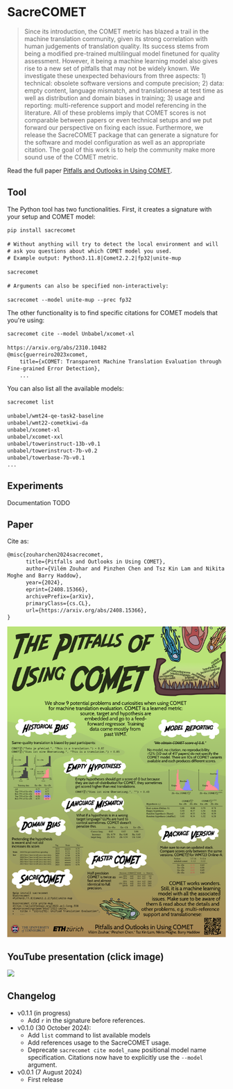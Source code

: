 # SacreCOMET

> Since its introduction, the COMET metric has blazed a trail in the machine translation community, given its strong correlation with human judgements of translation quality. Its success stems from being a modified pre-trained multilingual model finetuned for quality assessment. However, it being a machine learning model also gives rise to a new set of pitfalls that may not be widely known. We investigate these unexpected behaviours from three aspects: 1) technical: obsolete software versions and compute precision; 2) data: empty content, language mismatch, and translationese at test time as well as distribution and domain biases in training; 3) usage and reporting: multi-reference support and model referencing in the literature. All of these problems imply that COMET scores is not comparable between papers or even technical setups and we put forward our perspective on fixing each issue. Furthermore, we release the SacreCOMET package that can generate a signature for the software and model configuration as well as an appropriate citation. The goal of this work is to help the community make more sound use of the COMET metric.

Read the full paper [Pitfalls and Outlooks in Using COMET](https://arxiv.org/abs/2408.15366).

## Tool

The Python tool has two functionalities.
First, it creates a signature with your setup and COMET model:

```
pip install sacrecomet

# Without anything will try to detect the local environment and will
# ask you questions about which COMET model you used.
# Example output: Python3.11.8|Comet2.2.2|fp32|unite-mup

sacrecomet 

# Arguments can also be specified non-interactively:

sacrecomet --model unite-mup --prec fp32
```

The other functionality is to find specific citations for COMET models that you're using:

```
sacrecomet cite --model Unbabel/xcomet-xl

https://arxiv.org/abs/2310.10482
@misc{guerreiro2023xcomet,
    title={xCOMET: Transparent Machine Translation Evaluation through Fine-grained Error Detection}, 
    ...
```

You can also list all the available models:
```
sacrecomet list

unbabel/wmt24-qe-task2-baseline
unbabel/wmt22-cometkiwi-da
unbabel/xcomet-xl
unbabel/xcomet-xxl
unbabel/towerinstruct-13b-v0.1
unbabel/towerinstruct-7b-v0.2
unbabel/towerbase-7b-v0.1
...
```

## Experiments

Documentation TODO

## Paper

Cite as:

```
@misc{zouharchen2024sacrecomet,
      title={Pitfalls and Outlooks in Using COMET}, 
      author={Vilém Zouhar and Pinzhen Chen and Tsz Kin Lam and Nikita Moghe and Barry Haddow},
      year={2024},
      eprint={2408.15366},
      archivePrefix={arXiv},
      primaryClass={cs.CL},
      url={https://arxiv.org/abs/2408.15366}, 
}
```

<img src="misc/poster.png" width="900vw">

## YouTube presentation (click image)

[<img src="https://img.youtube.com/vi/jDMvueySuPo/maxresdefault.jpg" width=400px>](https://www.youtube.com/watch?v=jDMvueySuPo)

## Changelog

- v0.1.1 (in progress)
  - Add `r` in the signature before references.
- v0.1.0 (30 October 2024):
  - Add `list` command to list available models
  - Add references usage to the SacreCOMET usage.
  - Deprecate `sacrecomet cite model_name` positional model name specification. Citations now have to explicitly use the `--model` argument.
- v0.0.1 (7 August 2024)
  - First release
